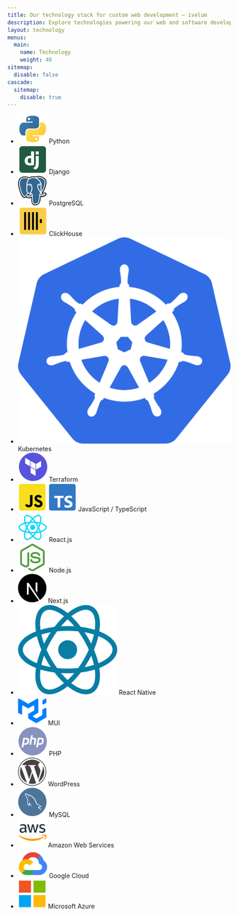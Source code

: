 ```yaml
---
title: Our technology stack for сustom web development — ivelum
description: Explore technologies powering our web and software development services. We utilize a modern tech stack and a full-stack approach to deliver robust digital solutions.
layout: technology
menus:
  main:
    name: Technology
    weight: 40
sitemap:
  disable: false
cascade:
  sitemap:
    disable: true
---
```


- ![Python](logos/python.svg) Python
- ![Django](logos/django.svg) Django
- ![PostgreSQL](logos/postgres.svg) PostgreSQL
- ![ClickHouse](logos/clickhouse.svg) ClickHouse
- ![Kubernetes](logos/kubernetes.svg) Kubernetes
- ![Terraform](logos/terraform.svg) Terraform
- ![JavaScript](logos/js.svg) ![JavaScript](logos/ts.svg) JavaScript / TypeScript
- ![React](logos/react.svg) React.js
- ![Node.js](logos/node.svg) Node.js
- ![Next.js](logos/nextjs.svg) Next.js
- ![React Native](logos/react-native.svg) React Native
- ![MUI](logos/mui.svg) MUI
- ![PHP](logos/php.svg) PHP
- ![WordPress](logos/wordpress.svg) WordPress
- ![MySQL](logos/mysql.svg) MySQL
- ![Amazon Web Services](logos/aws.svg) Amazon Web Services
- ![Google Cloud](logos/gcp.svg) Google Cloud
- ![Microsoft Azure](logos/microsoft.svg) Microsoft Azure

